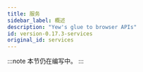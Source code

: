 ```yaml
---
title: 服务
sidebar_label: 概述
description: "Yew's glue to browser APIs"
id: version-0.17.3-services
original_id: services
---
```


:::note 
本节仍在编写中。 
:::
